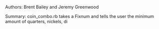 Authors: Brent Bailey and Jeremy Greenwood

Summary: coin_combo.rb takes a Fixnum and tells the user the minimum amount of quarters, nickels, di
